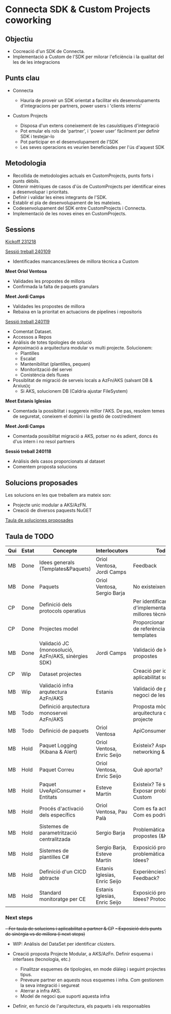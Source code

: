 # Connecta SDK & Custom Projects coworking

## Objectiu

- Cocreació d'un SDK de Connecta.
- Implementació a Custom de l'SDK per milorar l'eficiència i la qualitat del les de les integracions

## Punts clau

- Connecta

  - Hauria de proveir un SDK orientat a facilitar els desenvolupaments d'integracions per partners, power users i 'clients interns'

- Custom Projects

  - Disposa d'un extens coneixement de les casuístiques d'integració
  - Pot emular els rols de 'partner', i 'power user' fàcilment per definir SDK i testejar-lo
  - Pot participar en el desenvolupament de l'SDK
  - Les seves operacions es veurien beneficiades per l'ús d'aquest SDK

## Metodologia

- Recollida de metodologies actuals en CustomProjects, punts forts i punts dèbils.
- Obtenir mètriques de casos d'ús de CustomProjects per identificar eines a desenvolupar i prioritats.
- Definir i validar les eines integrants de l'SDK.
- Establir el pla de desenvolupament de les mateixes.
- Codesenvolupament del SDK entre CustomProjects i Connecta.
- Implementació de les noves eines en CustomProjects.

## Sessions

[Kickoff 231218](./meets/00_kickoff_231218.md)

[Sessió treball 240109](./meets/01_worksession_240109.md)

- Identificades mancances/àrees de millora tècnica a Custom

**Meet Oriol Ventosa**

- Validades les propostes de millora
- Confirmada la falta de paquets granulars

**Meet Jordi Camps**

- Validades les propostes de millora
- Rebaixa en la prioritat en actuacions de pipelines i repositoris

[Sessió treball 240119](./meets/01_worksession_240109.md)

- Comentat Dataset.
- Accessos a Repos
- Anàlisis de totes tipologies de solució
- Aproximació a arquitectura modular vs multi projecte. Solucionem:
  - Plantilles
  - Escalat
  - Mantenibilitat (plantilles, pequen)
  - Monitorització del servei
  - Conistència dels fluxes
- Possiblitat de migració de serveis locals a AzFn/AKS (salvant DB & Arxius)ç
  - Si AKS, solucionem DB (Caldria ajustar FileSystem)

**Meet Estanis Iglesias**

- Comentada la possiblitat i suggereix millor l'AKS. De pas, resolem temes de seguretat, coneixem el domini i la gestió de cost/rediment

**Meet Jordi Camps**

- Comentada possiblitat migració a AKS, potser no és adient, doncs és d'us intern i no resol partners

**Sessió treball 240118**

- Anàlisis dels casos proporcionats al dataset
- Comentem proposta solucions

## Solucions proposades

Les solucions en les que treballem ara mateix son:

- Projecte unic modular a AKS/AzFN.
- Creació de diversos paquests NuGET

[Taula de soluciones proposades](./solucions.md)

## Taula de TODO

| Qui | Estat | Concepte                                            | Interlocutors                 | Todo                                                            |
| --- | ----- | --------------------------------------------------- | ----------------------------- | --------------------------------------------------------------- |
| MB  | Done  | Idees generals (Templates&Paquets)                  | Oriol Ventosa, Jordi Camps    | Feedback                                                        |
| MB  | Done  | Paquets                                             | Oriol Ventosa, Sergio Barja   | No existeixen                                                   |
| CP  | Done  | Definició dels protocols operatius                  |                               | Per identificar punts d'implementaicó de les millores tècniques |
| CP  | Done  | Projectes model                                     |                               | Proporcionar projectes de referència per inferir templates      |
| MB  | Done  | Validació JC (monosolució, AzFn/AKS, sinèrgies SDK) | Jordi Camps                   | Validació de les propostes                                      |
| CP  | Wip   | Dataset projectes                                   |                               | Creació per identificar aplicabilitat solucions                 |
| MB  | Wip   | Validació infra arqutectura AzFn/AKS                | Estanis                       | Validació de preus i negoci de les propostes                    |
| MB  | Todo  | Definició arqutectura monoservei AzFn/AKS           |                               | Proposta mòduls i arquitectura del projecte                     |
| MB  | Todo  | Definició de paquets                                | Oriol Ventosa                 | ApiConsumer/Logging/?                                           |
| MB  | Hold  | Paquet Logging (Kibana & Alert)                     | Oriol Ventosa, Enric Seijo    | Existeix? Aspectes networking & Seguretat                       |
| MB  | Hold  | Paquet Correu                                       | Oriol Ventosa, Enric Seijo    | Què aporta?                                                     |
| MB  | Hold  | Paquet UveApiConsumer + Entitats                    | Esteve Martín                 | Existeix? Té sentit? Exposar problemàtica Custom                |
| MB  | Hold  | Procés d'activació dels específics                  | Oriol Ventosa, Pau Palà       | Com es fa actualment? Com es podria millorar?                   |
| MB  | Hold  | Sistemes de parametrització centralitzada           | Sergio Barja                  | Problemàtica actual, propostes (&KVaults)                       |
| MB  | Hold  | Sistemes de plantilles C#                           | Sergio Barja, Esteve Martín   | Exposició propostes i problemàtica actual. Idees?               |
| MB  | Hold  | Definició d'un CICD abtracte                        | Estanis Iglesias, Enric Seijo | Experiències? Feedback?                                         |
| MB  | Hold  | Standard monitoratge per CE                         | Estanis Iglesias, Enric Seijo | Exposició problemàtica, Idees? Protocol?                        |

### Next steps

~~- Fer taula de solucions i aplicabilitat a partner & CP~~
~~- Exposició dels punts de sinèrgia vs de millora (i next steps)~~

- WIP: Anàlisis del DataSet per identificar clústers.

- Creació proposta Projecte Modular, a AKS/AzFn. Definir esquema i interfases (tecnologia, etc.)

  - Finalitzar esquemes de tipologies, en mode diàleg i seguint projectes tipus.
  - Preveure partner en aquests nous esquemes i infra. Com gestionem la seva integració i segureat
  - Aterrar a infra AKS.
  - Model de negoci que suporti aquesta infra

- Definir, en funció de l'arquitectura, els paquets i els responsables

